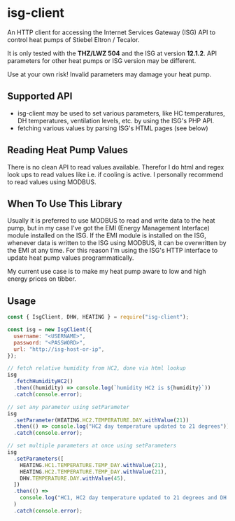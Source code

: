 # isg-client

An HTTP client for accessing the Internet Services Gateway (ISG) API to control heat pumps of Stiebel Eltron / Tecalor.

It is only tested with the **THZ/LWZ 504** and the ISG at version **12.1.2**.
API parameters for other heat pumps or ISG version may be different.

Use at your own risk! Invalid parameters may damage your heat pump.

## Supported API

- isg-client may be used to set various parameters, like HC temperatures, DH temperatures, ventilation levels, etc. by using
  the ISG's PHP API.
- fetching various values by parsing ISG's HTML pages (see below)

## Reading Heat Pump Values

There is no clean API to read values available.
Therefor I do html and regex look ups to read values like i.e. if cooling is active.
I personally recommend to read values using MODBUS.

## When To Use This Library

Usually it is preferred to use MODBUS to read and write data to the heat pump, but in my case I've got the EMI (Energy Management Interface) module installed on the ISG. If the EMI module is installed on the ISG, whenever data is written to the ISG using MODBUS, it can be overwritten by the EMI at any time. For this reason I'm using the ISG's HTTP interface to update heat pump values programmatically.

My current use case is to make my heat pump aware to low and high energy prices on tibber.

## Usage

```javascript
const { IsgClient, DHW, HEATING } = require("isg-client");

const isg = new IsgClient({
  username: "<USERNAME>",
  password: "<PASSWORD>",
  url: "http://isg-host-or-ip",
});

// fetch relative humidity from HC2, done via html lookup
isg
  .fetchHumidityHC2()
  .then((humidity) => console.log(`humidity HC2 is ${humidity}`))
  .catch(console.error);

// set any parameter using setParameter
isg
  .setParameter(HEATING.HC2.TEMPERATURE.DAY.withValue(21))
  .then(() => console.log("HC2 day temperature updated to 21 degrees"))
  .catch(console.error);

// set multiple parameters at once using setParameters
isg
  .setParameters([
    HEATING.HC1.TEMPERATURE.TEMP_DAY.withValue(21),
    HEATING.HC2.TEMPERATURE.TEMP_DAY.withValue(21),
    DHW.TEMPERATURE.DAY.withValue(45),
  ])
  .then(() =>
    console.log("HC1, HC2 day temperature updated to 21 degrees and DH water temperature updated to 45 degrees")
  )
  .catch(console.error);
```
